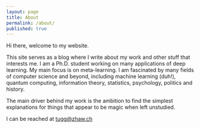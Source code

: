 ```yaml
---
layout: page
title: About
permalink: /about/
published: true
---
```


Hi there, welcome to my website.

This site serves as a blog where I write about my work and other stuff that interests me. I am a Ph.D. student working on many applications of deep learning. My main focus is on meta-learning. I am fascinated by many fields of computer science and beyond, including machine learning (duh!), quantum computing, information theory, statistics, psychology, politics and history.

The main driver behind my work is the ambition to find the simplest explanations for things that appear to be magic when left unstudied.

I can be reached at
[tugg@zhaw.ch](mailto:tugg@zhaw.ch)
